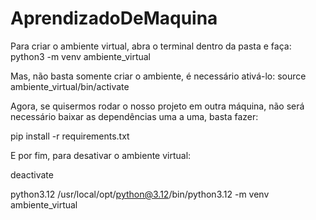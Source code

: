 # AprendizadoDeMaquina

Para criar o ambiente virtual, abra o terminal dentro da pasta e faça:
python3 -m venv ambiente_virtual

Mas, não basta somente criar o ambiente, é necessário ativá-lo:
source ambiente_virtual/bin/activate

Agora, se quisermos rodar o nosso projeto em outra máquina, não será necessário baixar as dependências uma a uma, basta fazer:

pip install -r requirements.txt

E por fim, para desativar o ambiente virtual:

deactivate

python3.12
/usr/local/opt/python@3.12/bin/python3.12 -m venv ambiente_virtual
